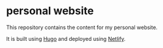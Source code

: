 # personal website

This repository contains the content for my personal website.

It is built using [Hugo] and deployed using [Netlify].

[Hugo]: https://gohugo.io/
[Netlify]: https://www.netlify.com/
